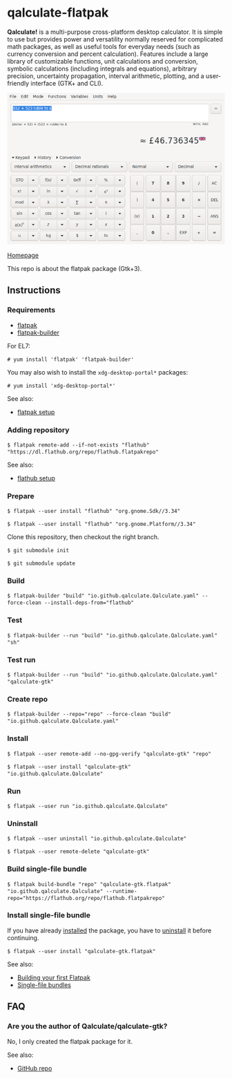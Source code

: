 # qalculate-flatpak

**Qalculate!** is a multi-purpose cross-platform desktop calculator. It is simple to use but provides power and versatility normally reserved for complicated math packages, as well as useful tools for everyday needs (such as currency conversion and percent calculation). Features include a large library of customizable functions, unit calculations and conversion, symbolic calculations (including integrals and equations), arbitrary precision, uncertainty propagation, interval arithmetic, plotting, and a user-friendly interface (GTK+ and CLI).

![qalculate-flatpak screenshot](qalculate-flatpak.png)

[Homepage](http://qalculate.github.io)

This repo is about the flatpak package (Gtk+3).

## Instructions

### Requirements

* [flatpak](https://github.com/flatpak/flatpak)
* [flatpak-builder](https://github.com/flatpak/flatpak-builder)

For EL7:

```
# yum install 'flatpak' 'flatpak-builder'
```

You may also wish to install the `xdg-desktop-portal*` packages:

```
# yum install 'xdg-desktop-portal*'
```

See also:

* [flatpak setup](https://flatpak.org/setup)

### Adding repository

```
$ flatpak remote-add --if-not-exists "flathub" "https://dl.flathub.org/repo/flathub.flatpakrepo"
```

See also:

* [flathub setup](http://docs.flatpak.org/en/latest/using-flatpak.html#add-a-remote)

### Prepare

```
$ flatpak --user install "flathub" "org.gnome.Sdk//3.34"
```

```
$ flatpak --user install "flathub" "org.gnome.Platform//3.34"
```

Clone this repository, then checkout the right branch.

```
$ git submodule init
```

```
$ git submodule update
```

### Build

```
$ flatpak-builder "build" "io.github.qalculate.Qalculate.yaml" --force-clean --install-deps-from="flathub"
```

### Test

```
$ flatpak-builder --run "build" "io.github.qalculate.Qalculate.yaml" "sh"
```

### Test run

```
$ flatpak-builder --run "build" "io.github.qalculate.Qalculate.yaml" "qalculate-gtk"
```

### Create repo

```
$ flatpak-builder --repo="repo" --force-clean "build" "io.github.qalculate.Qalculate.yaml"
```

### Install

```
$ flatpak --user remote-add --no-gpg-verify "qalculate-gtk" "repo"
```

```
$ flatpak --user install "qalculate-gtk" "io.github.qalculate.Qalculate"
```

### Run

```
$ flatpak --user run "io.github.qalculate.Qalculate"
```

### Uninstall

```
$ flatpak --user uninstall "io.github.qalculate.Qalculate"
```

```
$ flatpak --user remote-delete "qalculate-gtk"
```

### Build single-file bundle

```
$ flatpak build-bundle "repo" "qalculate-gtk.flatpak" "io.github.qalculate.Qalculate" --runtime-repo="https://flathub.org/repo/flathub.flatpakrepo"
```

### Install single-file bundle

If you have already [installed](#install) the package, you have to [uninstall](#uninstall) it before continuing.

```
$ flatpak --user install "qalculate-gtk.flatpak"
```

See also:

* [Building your first Flatpak](http://docs.flatpak.org/en/latest/first-build.html)
* [Single-file bundles](http://docs.flatpak.org/en/latest/single-file-bundles.html#single-file-bundles)

## FAQ

### Are you the author of Qalculate/qalculate-gtk?

No, I only created the flatpak package for it.

See also:

* [GitHub repo](https://github.com/Qalculate/qalculate-gtk)

